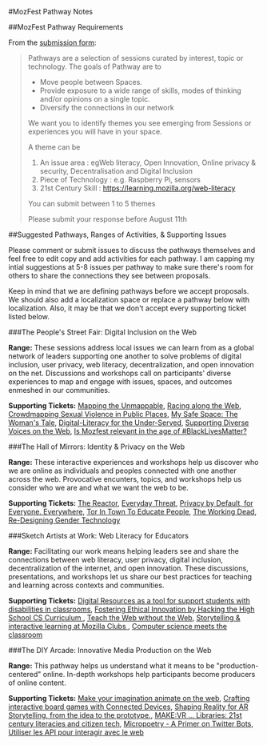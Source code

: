#MozFest Pathway Notes

##MozFest Pathway Requirements

From the [submission form](https://docs.google.com/a/mozillafoundation.org/forms/d/e/1FAIpQLSe4hzhFS34DoYC-wXmruVQa5GycQ6lSB18e0ueXgZxdf6A-bA/viewform):

>Pathways are a selection of sessions curated by interest, topic or technology.
>The goals of Pathway are to
>
>- Move people between Spaces.
>- Provide exposure to a wide range of skills, modes of thinking and/or opinions on a single topic.
>- Diversify the connections in our network
>
>We want you to identify themes you see emerging from Sessions or experiences you will have in your space.
>
>A theme can be
>
>1. An issue area : egWeb literacy, Open Innovation, Online privacy & security, Decentralisation and Digital Inclusion
>2. Piece of Technology : e.g. Raspberry Pi, sensors
>3. 21st Century Skill : https://learning.mozilla.org/web-literacy
>
>You can submit between 1 to 5 themes
>
>Please submit your response before August 11th

##Suggested Pathways, Ranges of Activities, & Supporting Issues

Please comment or submit issues to discuss the pathways themselves and feel free to edit copy and add activities for each pathway. I am capping my intial suggestions at 5-8 issues per pathway to make sure there's room for others to share the connections they see between proposals.

Keep in mind that we are defining pathways before we accept proposals. We should also add a localization space or replace a pathway below with localization. Also, it may be that we don't accept every supporting ticket listed below.


###The People's Street Fair: Digital Inclusion on the Web

**Range:** These sessions address local issues we can learn from as a global network of leaders supporting one another to solve problems of digital inclusion, user privacy, web literacy, decentralization, and open innovation on the net. Discussions and workshops call on participants' diverse experiences to map and engage with issues, spaces, and outcomes enmeshed in our communities.

**Supporting Tickets:** [Mapping the Unmappable](https://github.com/MozillaFoundation/mozfest-program-2016/issues/21), [Racing along the Web](https://github.com/MozillaFoundation/mozfest-program-2016/issues/57), [Crowdmapping Sexual Violence in Public Places](https://github.com/MozillaFoundation/mozfest-program-2016/issues/98), [My Safe Space: The Woman's Tale](https://github.com/MozillaFoundation/mozfest-program-2016/issues/201), [Digital-Literacy for the Under-Served](https://github.com/MozillaFoundation/mozfest-program-2016/issues/229), [Supporting Diverse Voices on the Web](https://github.com/MozillaFoundation/mozfest-program-2016/issues/246), [Is Mozfest relevant in the age of #BlackLivesMatter?](https://github.com/MozillaFoundation/mozfest-program-2016/issues/210)


###The Hall of Mirrors: Identity & Privacy on the Web

**Range:** These interactive experiences and workshops help us discover who we are online as individuals and peoples connected with one another across the web. Provocative encunters, topics, and workshops help us consider who we are and what we want the web to be.

**Supporting Tickets:** [The Reactor](https://github.com/MozillaFoundation/mozfest-program-2016/issues/18), [Everyday Threat](https://github.com/MozillaFoundation/mozfest-program-2016/issues/19), [Privacy by Default, for Everyone. Everywhere](https://github.com/MozillaFoundation/mozfest-program-2016/issues/22), [Tor In Town To Educate People](https://github.com/MozillaFoundation/mozfest-program-2016/issues/124), [The Working Dead](https://github.com/MozillaFoundation/mozfest-program-2016/issues/161), [Re-Designing Gender Technology](https://github.com/MozillaFoundation/mozfest-program-2016/issues/211)

###Sketch Artists at Work: Web Literacy for Educators

**Range:** Facilitating our work means helping leaders see and share the connections between web literacy, user privacy, digital inclusion, decentralization of the internet, and open innovation. These discussions, presentations, and workshops let us share our best practices for teaching and learning across contexts and communities.

**Supporting Tickets:** [Digital Resources as a tool for support students with disabilities in classrooms](https://github.com/MozillaFoundation/mozfest-program-2016/issues/39), [Fostering Ethical Innovation by Hacking the High School CS Curriculum ](https://github.com/MozillaFoundation/mozfest-program-2016/issues/152), [Teach the Web without the Web](https://github.com/MozillaFoundation/mozfest-program-2016/issues/189), [Storytelling & interactive learning at Mozilla Clubs ](https://github.com/MozillaFoundation/mozfest-program-2016/issues/308), [Computer science meets the classroom](https://github.com/MozillaFoundation/mozfest-program-2016/issues/341)

###The DIY Arcade: Innovative Media Production on the Web

**Range:** This pathway helps us understand what it means to be "production-centered" online. In-depth workshops help participants become producers of online content.

**Supporting Tickets:** [Make your imagination animate on the web](https://github.com/MozillaFoundation/mozfest-program-2016/issues/116), [Crafting interactive board games with Connected Devices](https://github.com/MozillaFoundation/mozfest-program-2016/issues/156), [Shaping Reality for AR Storytelling, from the idea to the prototype.](https://github.com/MozillaFoundation/mozfest-program-2016/issues/198), [MAKE:VR ... Libraries: 21st century literacies and citizen tech](https://github.com/MozillaFoundation/mozfest-program-2016/issues/206), [Micropoetry - A Primer on Twitter Bots](https://github.com/MozillaFoundation/mozfest-program-2016/issues/239), [Utiliser les API pour interagir avec le web](https://github.com/MozillaFoundation/mozfest-program-2016/issues/292)